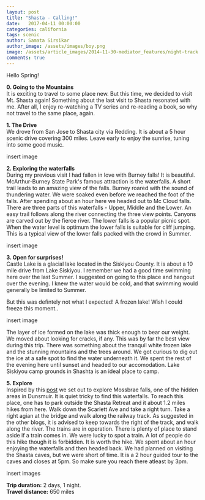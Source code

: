 ```yaml
---
layout: post
title: "Shasta - Calling!"
date:   2017-04-11 00:00:00
categories: california
tags: scenic
author: Samata Sirsikar
author_image: /assets/images/boy.png
image: /assets/article_images/2014-11-30-mediator_features/night-track.jpg
comments: true
---
```

Hello Spring! 

<b>0. Going to the Mountains </b></br>
It is exciting to travel to some place new. But this time, we decided to visit Mt. Shasta again! Something about the last visit to Shasta resonated with me. After all, I enjoy re-watching a TV series and re-reading a book, so why not travel to the same place, again.

<b>1. The Drive</b></br>
We drove from San Jose to Shasta city via Redding. It is about a 5 hour scenic drive covering 300 miles. Leave early to enjoy the sunrise, tuning into some good music.

insert image

<b>2. Exploring the waterfalls</b></br>
During my previous visit I had fallen in love with Burney falls! It is beautiful. McArthur-Burney State Park's famous attraction is the waterfalls. A short trail leads to an amazing view of the falls. Burney roared with the sound of thundering water. We were soaked even before we reached the foot of the falls. After spending about an hour here we headed out to Mc Cloud falls. There are three parts of this waterfalls - Upper, Middle and the Lower. An easy trail follows along the river connecting the three view points. Canyons are carved out by the fierce river. The lower falls is a popular picnic spot. When the water level is optimum the lower falls is suitable for cliff jumping. This is a typical view of the lower falls packed with the crowd in Summer.  

insert image

<b>3. Open for surprises!</b></br>
Castle Lake is a glacial lake located in the Siskiyou County. It is about a 10 mile drive from Lake Siskiyou. I remember we had a good time swimming here over the last Summer. I suggested on going to this place and hangout over the evening. I knew the water would be cold, and that swimming would generally be limited to Summer. 

But this was defintely not what I expected! A frozen lake! Wish I could freeze this moment.. 

insert image

The layer of ice formed on the lake was thick enough to bear our weight. We moved about looking for cracks, if any. This was by far the best view during this trip. There was something about the tranquil white frozen lake and the stunning mountains and the trees around. We got curious to dig out the ice at a safe spot to find the water underneath it. We spent the rest of the evening here until sunset and headed to our accomodation. Lake Siskiyou camp grounds in Shashta is an ideal place to camp. 

<b>5. Explore</b></br>
Inspired by this <a href="http://ijpr.org/post/mossbrae-forbidden-falls-dunsmuir#stream/0">post</a> we set out to explore Mossbrae falls, one of the hidden areas in Dunsmuir. It is quiet tricky to find this waterfalls. To reach this place, one has to park outside the Shasta Retreat and it about 1.2 miles hikes from here. Walk down the Scarlett Ave and take a right turn. Take a right agian at the bridge and walk along the railway track. As suggested in the other blogs, it is advised to keep towards the right of the track, and walk along the river. The trains are in operation. There is plenty of place to stand aside if a train comes in. We were lucky to spot a train. A lot of people do this hike though it is forbidden. It is worth the hike. We spent about an hour enjoying the waterfalls and then headed back. We had planned on visiting the Shasta caves, but we were short of time. It is a 2 hour guided tour to the caves and closes at 5pm. So make sure you reach there atleast by 3pm.

insert images

**Trip duration:**  2 days, 1 night.  
**Travel distance:**  650 miles  





